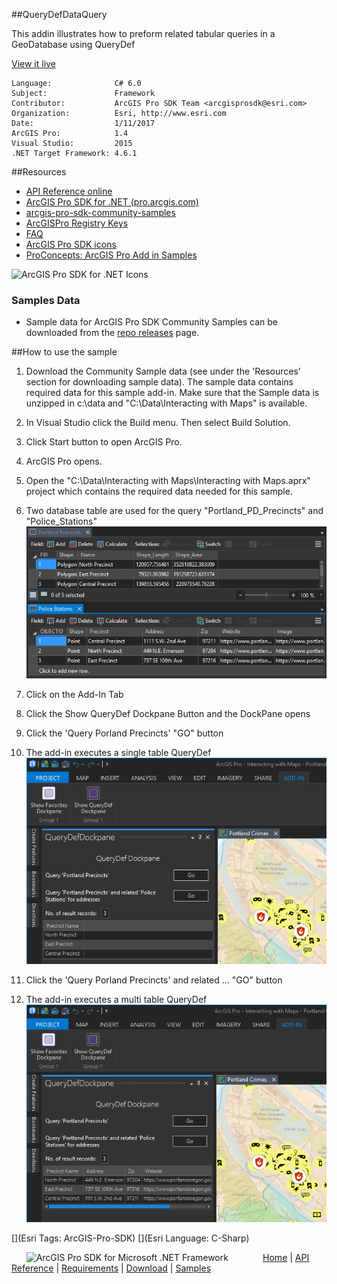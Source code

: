 ##QueryDefDataQuery

<!-- TODO: Write a brief abstract explaining this sample -->
This addin illustrates how to preform related tabular queries in a GeoDatabase using QueryDef  
  


<a href="http://pro.arcgis.com/en/pro-app/sdk/" target="_blank">View it live</a>

<!-- TODO: Fill this section below with metadata about this sample-->
```
Language:              C# 6.0
Subject:               Framework
Contributor:           ArcGIS Pro SDK Team <arcgisprosdk@esri.com>
Organization:          Esri, http://www.esri.com
Date:                  1/11/2017
ArcGIS Pro:            1.4
Visual Studio:         2015
.NET Target Framework: 4.6.1
```

##Resources

* [API Reference online](http://pro.arcgis.com/en/pro-app/sdk/api-reference)
* <a href="http://pro.arcgis.com/en/pro-app/sdk/" target="_blank">ArcGIS Pro SDK for .NET (pro.arcgis.com)</a>
* [arcgis-pro-sdk-community-samples](http://github.com/Esri/arcgis-pro-sdk-community-samples)
* [ArcGISPro Registry Keys](http://github.com/Esri/arcgis-pro-sdk/wiki/ArcGIS-Pro-Registry-Keys)
* [FAQ](http://github.com/Esri/arcgis-pro-sdk/wiki/FAQ)
* [ArcGIS Pro SDK icons](https://github.com/Esri/arcgis-pro-sdk/releases/tag/1.4.0.7198)
* [ProConcepts: ArcGIS Pro Add in Samples](https://github.com/Esri/arcgis-pro-sdk-community-samples/wiki/ProConcepts-ArcGIS-Pro-Add-in-Samples)

![ArcGIS Pro SDK for .NET Icons](https://esri.github.io/arcgis-pro-sdk/images/Home/Image-of-icons.png "ArcGIS Pro SDK Icons")

### Samples Data

* Sample data for ArcGIS Pro SDK Community Samples can be downloaded from the [repo releases](https://github.com/Esri/arcgis-pro-sdk-community-samples/releases) page.  

##How to use the sample
<!-- TODO: Explain how this sample can be used. To use images in this section, create the image file in your sample project's screenshots folder. Use relative url to link to this image using this syntax: ![My sample Image](FacePage/SampleImage.png) -->
1. Download the Community Sample data (see under the 'Resources' section for downloading sample data).  The sample data contains required data for this sample add-in.  Make sure that the Sample data is unzipped in c:\data and "C:\Data\Interacting with Maps" is available.  
1. In Visual Studio click the Build menu. Then select Build Solution.  
1. Click Start button to open ArcGIS Pro.  
1. ArcGIS Pro opens.   
1. Open the "C:\Data\Interacting with Maps\Interacting with Maps.aprx" project which contains the required data needed for this sample.  
1. Two database table are used for the query "Portland_PD_Precincts" and "Police_Stations"  
![UI](Screenshots/Screen1.png)  
  
1. Click on the Add-In Tab  
1. Click the Show QueryDef Dockpane Button and the DockPane opens  
1. Click the 'Query Porland Precincts' "GO" button  
1. The add-in executes a single table QueryDef  
![UI](Screenshots/Screen2.png)  
  
1. Click the 'Query Porland Precincts' and related ... "GO" button  
1. The add-in executes a multi table QueryDef  
![UI](Screenshots/Screen3.png)  
  


[](Esri Tags: ArcGIS-Pro-SDK)
[](Esri Language: C-Sharp)​

&nbsp;&nbsp;&nbsp;&nbsp;&nbsp;&nbsp;<img src="http://esri.github.io/arcgis-pro-sdk/images/ArcGISPro.png"  alt="ArcGIS Pro SDK for Microsoft .NET Framework" height = "20" width = "20" align="top"  >
&nbsp;&nbsp;&nbsp;&nbsp;&nbsp;&nbsp;&nbsp;&nbsp;&nbsp;&nbsp;&nbsp;&nbsp;
[Home](https://github.com/Esri/arcgis-pro-sdk/wiki) | <a href="http://pro.arcgis.com/en/pro-app/sdk/api-reference" target="_blank">API Reference</a> | [Requirements](https://github.com/Esri/arcgis-pro-sdk/wiki#requirements) | [Download](https://github.com/Esri/arcgis-pro-sdk/wiki#installing-arcgis-pro-sdk-for-net) | <a href="http://github.com/esri/arcgis-pro-sdk-community-samples" target="_blank">Samples</a>

